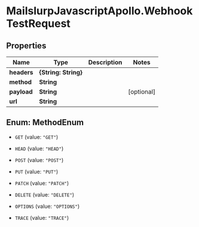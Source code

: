 # MailslurpJavascriptApollo.WebhookTestRequest

## Properties

Name | Type | Description | Notes
------------ | ------------- | ------------- | -------------
**headers** | **{String: String}** |  | 
**method** | **String** |  | 
**payload** | **String** |  | [optional] 
**url** | **String** |  | 



## Enum: MethodEnum


* `GET` (value: `"GET"`)

* `HEAD` (value: `"HEAD"`)

* `POST` (value: `"POST"`)

* `PUT` (value: `"PUT"`)

* `PATCH` (value: `"PATCH"`)

* `DELETE` (value: `"DELETE"`)

* `OPTIONS` (value: `"OPTIONS"`)

* `TRACE` (value: `"TRACE"`)




